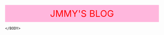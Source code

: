 <HTML>
  <HEAD>
   <TITLE>JMMY'S BLOG</TITLE> 
   <style type="text/css">
	    .head{
	       background-color:#FFB7DD;color:red;font-weight:blod;font-size:30px;
	       text-align:center;padding:10px;
	     }
    </style>

  <HEAD>
    <BODY style="background-color =#8C0044">
      <div class ="head">JMMY'S BLOG</div>
      
    </BODY>   
</HTML>
